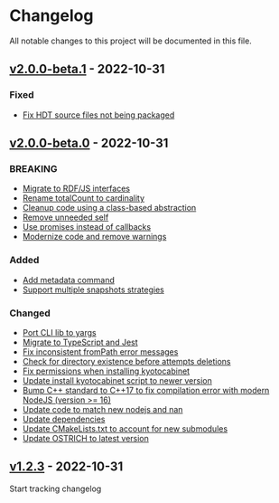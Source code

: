 # Changelog
All notable changes to this project will be documented in this file.

<a name="v2.0.0-beta.1"></a>
## [v2.0.0-beta.1](https://github.com/rdfostrich/ostrich-node/compare/v2.0.0-beta.0...v2.0.0-beta.1) - 2022-10-31

### Fixed
* [Fix HDT source files not being packaged](https://github.com/rdfostrich/ostrich-node/commit/14505fd72c23f3382c4111e02002ff6139662ea0)

<a name="v2.0.0-beta.0"></a>
## [v2.0.0-beta.0](https://github.com/rdfostrich/ostrich-node/compare/1.0.0...v2.0.0-beta.0) - 2022-10-31

### BREAKING
* [Migrate to RDF/JS interfaces](https://github.com/rdfostrich/ostrich-node/commit/57dd03ff621c42529dc2d173b3c75a2785b21335)
* [Rename totalCount to cardinality](https://github.com/rdfostrich/ostrich-node/commit/39d43f3eb05b2cbfdee5cc4a460311621ce72e56)
* [Cleanup code using a class-based abstraction](https://github.com/rdfostrich/ostrich-node/commit/0428d2b7755c9b4bbc859ff9135bfb8a1efd2c3c)
* [Remove unneeded self](https://github.com/rdfostrich/ostrich-node/commit/f83b3fefa607f5d79d60053cb379055ce334ec2f)
* [Use promises instead of callbacks](https://github.com/rdfostrich/ostrich-node/commit/58774cfa9f45ffb33186663f8b1044e7b8c41aa0)
* [Modernize code and remove warnings](https://github.com/rdfostrich/ostrich-node/commit/131a8986eefd826971c38ef2292b1a0262895925)

### Added
* [Add metadata command](https://github.com/rdfostrich/ostrich-node/commit/ec85a8e7d9a03e8c8010fcde1e9e85aa8f1750b6)
* [Support multiple snapshots strategies](https://github.com/rdfostrich/ostrich-node/commit/61850a1a159fc46146bab7071759301983594f09)

### Changed
* [Port CLI lib to yargs](https://github.com/rdfostrich/ostrich-node/commit/25e06cdd8d17d1385f7a6e7be612b00fed3657a0)
* [Migrate to TypeScript and Jest](https://github.com/rdfostrich/ostrich-node/commit/a69aed840ac67177a86890cf7997681eb1acae30)
* [Fix inconsistent fromPath error messages](https://github.com/rdfostrich/ostrich-node/commit/7912cbcf595d244f3faed2f769a5b46476dae83b)
* [Check for directory existence before attempts deletions](https://github.com/rdfostrich/ostrich-node/commit/8e8e1ac32e6ab989a85067b6d2ae92554db9a5cf)
* [Fix permissions when installing kyotocabinet](https://github.com/rdfostrich/ostrich-node/commit/84125a713ef68d45edae893ec0879660f8d60291)
* [Update install kyotocabinet script to newer version](https://github.com/rdfostrich/ostrich-node/commit/97dbba1516faf2f84d064a2307ffb0da3165d200)
* [Bump C++ standard to C++17 to fix compilation error with modern NodeJS (version >= 16)](https://github.com/rdfostrich/ostrich-node/commit/68f3231237cf32585a415914baf5135b8b837cdb)
* [Update code to match new nodejs and nan](https://github.com/rdfostrich/ostrich-node/commit/5dcc01d11a5b09605159d8bf3a8eef4ab1a2d346)
* [Update dependencies](https://github.com/rdfostrich/ostrich-node/commit/a6919f911163e832696684a702a875031a30d605)
* [Update CMakeLists.txt to account for new submodules](https://github.com/rdfostrich/ostrich-node/commit/140873c6c66a03080e9c2e4e271dcdaabe5c37d7)
* [Update OSTRICH to latest version](https://github.com/rdfostrich/ostrich-node/commit/85fd31e066ca12e1be8af6966529f73d6e576dbe)

<a name="v1.2.3"></a>
## [v1.2.3](https://github.com/rdfostrich/ostrich-node/compare/1.0.0...v1.2.3) - 2022-10-31

Start tracking changelog
